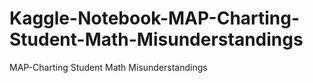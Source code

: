 # Kaggle-Notebook-MAP-Charting-Student-Math-Misunderstandings
MAP-Charting Student Math Misunderstandings
